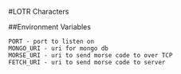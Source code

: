 #LOTR Characters

##Environment Variables
```
PORT - port to listen on
MONGO_URI - uri for mongo db
MORSE_URI - uri to send morse code to over TCP
FETCH_URI - uri to send morse code to server
```
